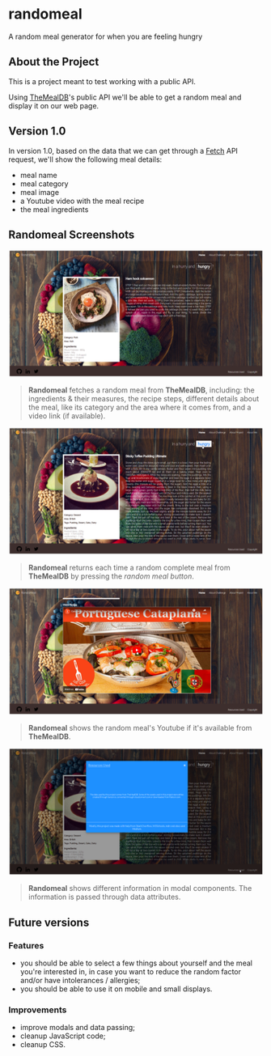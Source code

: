 # randomeal
A random meal generator for when you are feeling hungry

## About the Project
This is a project meant to test working with a public API.

Using [TheMealDB](https://www.themealdb.com/ 'TheMealDB: An open, crowd-sourced database of Recipes from around the world')'s public API we'll be able to get a random meal and display it on our web page.

## Version 1.0
In version 1.0, based on the data that we can get through a [Fetch](https://developer.mozilla.org/en-US/docs/Web/API/Fetch_API 'Fetch API provides an interface for fetching resources (including across the network)') API request, we'll show the following meal details:
- meal name
- meal category
- meal image
- a Youtube video with the meal recipe
- the meal ingredients

## Randomeal Screenshots
![Randomeal fetches a random meal from TheMealDB, including ingredients, recipe steps and a video link](/screenshots/screenshot_1.png "Randomeal's random meal area")
> **Randomeal** fetches a random meal from **TheMealDB**, including: the ingredients & their measures, the recipe steps, different details about the meal, like its category and the area where it comes from, and a video link (if available).

![Randomeal returns each time a complete meal recipe by pressing the random meal button](/screenshots/screenshot_2.png "Randomeal's random meal button")
> **Randomeal** returns each time a random complete meal from **TheMealDB** by pressing the _random meal button_.

![If a Youtube video recipe is available Randomeal will show it in an iFrame](/screenshots/screenshot_3.png "Randomeal's random meal Youtube video area")
> **Randomeal** shows the random meal's Youtube if it's available from **TheMealDB**.

![Randomeal works with only one page - a modal component is available with different informations](/screenshots/screenshot_4.png "Randomeal's modal component")
> **Randomeal** shows different information in modal components. The information is passed through data attributes.

## Future versions

### Features
- you should be able to select a few things about yourself and the meal you're interested in, in case you want to reduce the random factor and/or have intolerances / allergies;
- you should be able to use it on mobile and small displays.

### Improvements
- improve modals and data passing;
- cleanup JavaScript code;
- cleanup CSS.
